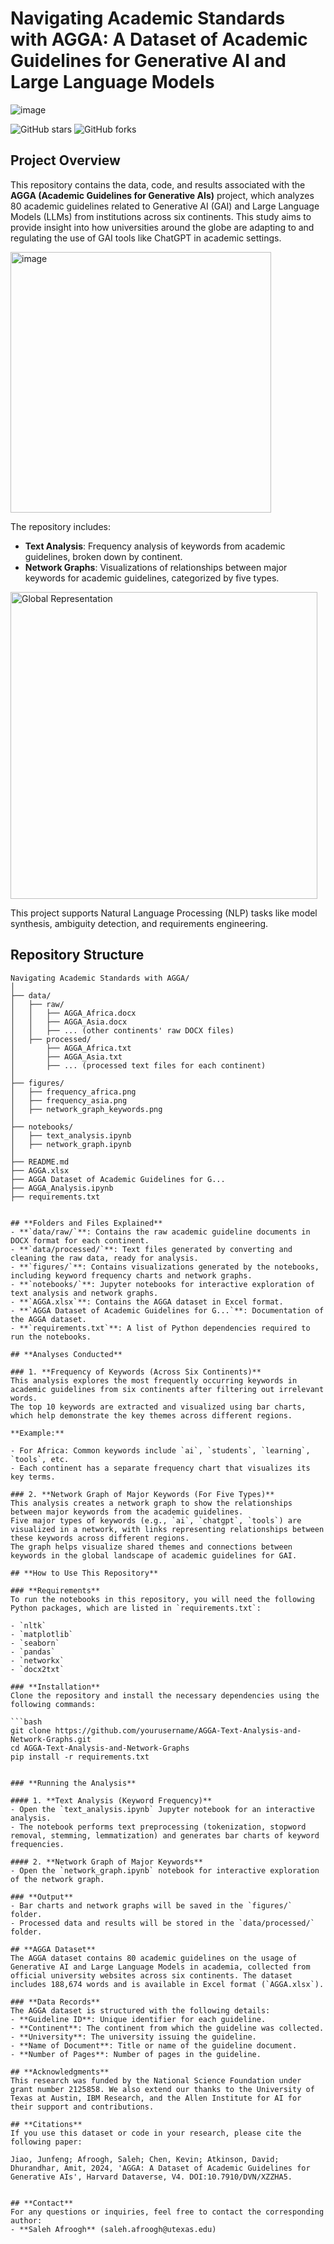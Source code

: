 # **Navigating Academic Standards with AGGA: A Dataset of Academic Guidelines for Generative AI and Large Language Models**

![image](https://github.com/user-attachments/assets/3a02df7e-87c1-489a-9b0b-4aa2257ffa38)


![GitHub stars](https://img.shields.io/github/stars/Salehafroogh/AGGA_Notebook?style=social)
![GitHub forks](https://img.shields.io/github/forks/Salehafroogh/AGGA_Notebook?style=social)



## **Project Overview**
This repository contains the data, code, and results associated with the **AGGA (Academic Guidelines for Generative AIs)** project, which analyzes 80 academic guidelines related to Generative AI (GAI) and Large Language Models (LLMs) from institutions across six continents. This study aims to provide insight into how universities around the globe are adapting to and regulating the use of GAI tools like ChatGPT in academic settings.

<img width="417" alt="image" src="https://github.com/user-attachments/assets/9c31fd90-6f68-4f39-af3e-35c80a5a43bf">


The repository includes:
- **Text Analysis**: Frequency analysis of keywords from academic guidelines, broken down by continent.
- **Network Graphs**: Visualizations of relationships between major keywords for academic guidelines, categorized by five types.


<img width="491" alt="Global Representation" src="https://github.com/user-attachments/assets/839b915b-0f38-4d87-b791-7bcaa4b090d2">


This project supports Natural Language Processing (NLP) tasks like model synthesis, ambiguity detection, and requirements engineering.

## **Repository Structure**

```plaintext
Navigating Academic Standards with AGGA/
│
├── data/
│   ├── raw/
│   │   ├── AGGA_Africa.docx
│   │   ├── AGGA_Asia.docx
│   │   ├── ... (other continents' raw DOCX files)
│   ├── processed/
│       ├── AGGA_Africa.txt
│       ├── AGGA_Asia.txt
│       ├── ... (processed text files for each continent)
│
├── figures/
│   ├── frequency_africa.png
│   ├── frequency_asia.png
│   ├── network_graph_keywords.png
│
├── notebooks/
│   ├── text_analysis.ipynb
│   ├── network_graph.ipynb
│
├── README.md
├── AGGA.xlsx
├── AGGA Dataset of Academic Guidelines for G...
├── AGGA_Analysis.ipynb
├── requirements.txt


## **Folders and Files Explained**
- **`data/raw/`**: Contains the raw academic guideline documents in DOCX format for each continent.
- **`data/processed/`**: Text files generated by converting and cleaning the raw data, ready for analysis.
- **`figures/`**: Contains visualizations generated by the notebooks, including keyword frequency charts and network graphs.
- **`notebooks/`**: Jupyter notebooks for interactive exploration of text analysis and network graphs.
- **`AGGA.xlsx`**: Contains the AGGA dataset in Excel format.
- **`AGGA Dataset of Academic Guidelines for G...`**: Documentation of the AGGA dataset.
- **`requirements.txt`**: A list of Python dependencies required to run the notebooks.

## **Analyses Conducted**

### 1. **Frequency of Keywords (Across Six Continents)**
This analysis explores the most frequently occurring keywords in academic guidelines from six continents after filtering out irrelevant words.  
The top 10 keywords are extracted and visualized using bar charts, which help demonstrate the key themes across different regions.

**Example:**

- For Africa: Common keywords include `ai`, `students`, `learning`, `tools`, etc.  
- Each continent has a separate frequency chart that visualizes its key terms.

### 2. **Network Graph of Major Keywords (For Five Types)**
This analysis creates a network graph to show the relationships between major keywords from the academic guidelines.  
Five major types of keywords (e.g., `ai`, `chatgpt`, `tools`) are visualized in a network, with links representing relationships between these keywords across different regions.  
The graph helps visualize shared themes and connections between keywords in the global landscape of academic guidelines for GAI.

## **How to Use This Repository**

### **Requirements**
To run the notebooks in this repository, you will need the following Python packages, which are listed in `requirements.txt`:

- `nltk`
- `matplotlib`
- `seaborn`
- `pandas`
- `networkx`
- `docx2txt`

### **Installation**
Clone the repository and install the necessary dependencies using the following commands:

```bash
git clone https://github.com/yourusername/AGGA-Text-Analysis-and-Network-Graphs.git
cd AGGA-Text-Analysis-and-Network-Graphs
pip install -r requirements.txt


### **Running the Analysis**

#### 1. **Text Analysis (Keyword Frequency)**
- Open the `text_analysis.ipynb` Jupyter notebook for an interactive analysis.
- The notebook performs text preprocessing (tokenization, stopword removal, stemming, lemmatization) and generates bar charts of keyword frequencies.

#### 2. **Network Graph of Major Keywords**
- Open the `network_graph.ipynb` notebook for interactive exploration of the network graph.

### **Output**
- Bar charts and network graphs will be saved in the `figures/` folder.
- Processed data and results will be stored in the `data/processed/` folder.

## **AGGA Dataset**
The AGGA dataset contains 80 academic guidelines on the usage of Generative AI and Large Language Models in academia, collected from official university websites across six continents. The dataset includes 188,674 words and is available in Excel format (`AGGA.xlsx`).

### **Data Records**
The AGGA dataset is structured with the following details:
- **Guideline ID**: Unique identifier for each guideline.
- **Continent**: The continent from which the guideline was collected.
- **University**: The university issuing the guideline.
- **Name of Document**: Title or name of the guideline document.
- **Number of Pages**: Number of pages in the guideline.

## **Acknowledgments**
This research was funded by the National Science Foundation under grant number 2125858. We also extend our thanks to the University of Texas at Austin, IBM Research, and the Allen Institute for AI for their support and contributions.

## **Citations**
If you use this dataset or code in your research, please cite the following paper:

Jiao, Junfeng; Afroogh, Saleh; Chen, Kevin; Atkinson, David; Dhurandhar, Amit, 2024, 'AGGA: A Dataset of Academic Guidelines for Generative AIs', Harvard Dataverse, V4. DOI:10.7910/DVN/XZZHA5.


## **Contact**
For any questions or inquiries, feel free to contact the corresponding author:
- **Saleh Afroogh** (saleh.afroogh@utexas.edu)

